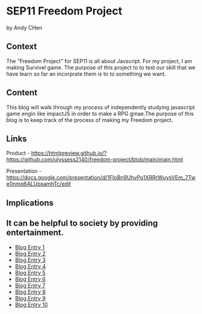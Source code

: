 # SEP11 Freedom Project
by Andy CHen

## Context
The "Freedom Project" for SEP11 is all about Javscript. For my project, I am making Survivel game. The purpose of this project to to test our skill that we have learn so far an incorprate them is to to something we want.
## Content
This blog will walk through my process of independently studying javascript game engin like impactJS in order to make a RPG gmae.The purpose of this blog is to keep track of the process of making my Freedom project.
## Links

Product - https://htmlpreview.github.io/?https://github.com/ulyssess2140/freedom-project/blob/main/main.html

Presentation - https://docs.google.com/presentation/d/1FIoBn9UhvPo1XRRrWuysVEm_7Twe0nmq6ALUpsamhTc/edit

## Implications
It can be helpful to society by providing entertainment.
---

* [Blog Entry 1](entries/entry01.md)
* [Blog Entry 2](entries/entry02.md)
* [Blog Entry 3](entries/entry03.md)
* [Blog Entry 4](entries/entry04.md)
* [Blog Entry 5](entries/entry05.md)
* [Blog Entry 6](entries/entry06.md)
* [Blog Entry 7](entries/entry07.md)
* [Blog Entry 8](entries/entry08.md)
* [Blog Entry 9](entries/entry09.md)
* [Blog Entry 10](entries/entry10.md)
